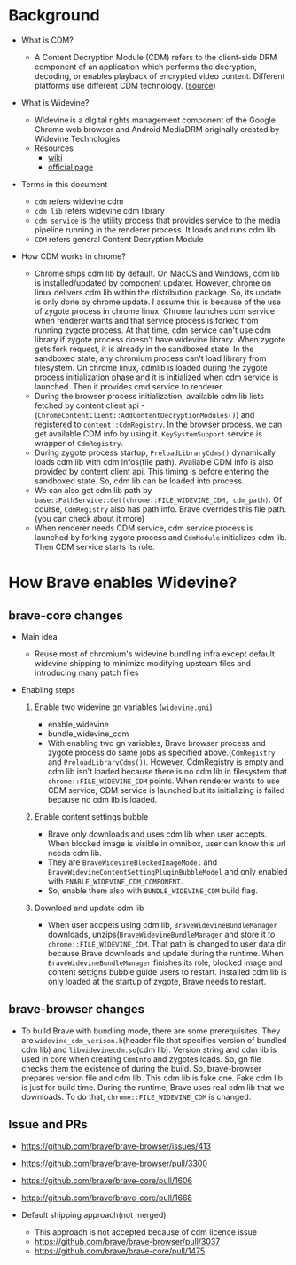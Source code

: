 # Background #
* What is CDM?
  * A Content Decryption Module (CDM) refers to the client-side DRM component of an application which performs the decryption, decoding, or enables playback of encrypted video content. Different platforms use different CDM technology. ([source](https://castlabs.com/resources/faq/drm/))

* What is Widevine?
  * Widevine is a digital rights management component of the Google Chrome web browser and Android MediaDRM originally created by Widevine Technologies
  * Resources
    * [wiki](https://en.wikipedia.org/wiki/Widevine)
    * [official page](https://www.widevine.com)

* Terms in this document
  * `cdm` refers widevine cdm
  * `cdm lib` refers widevine cdm library
  * `cdm service` is the utility process that provides service to the media pipeline running in the renderer process. It loads and runs cdm lib.
  * `CDM` refers general Content Decryption Module

* How CDM works in chrome?
  * Chrome ships cdm lib by default. On MacOS and Windows, cdm lib is installed/updated by component updater. However, chrome on linux delivers cdm lib within the distribution package. So, its update is only done by chrome update. I assume this is because of the use of zygote process in chrome linux. Chrome launches cdm service when renderer wants and that service process is forked from running zygote process. At that time, cdm service can't use cdm library if zygote process doesn't have widevine library. When zygote gets fork request, it is already in the sandboxed state. In the sandboxed state, any chromium process can't load library from filesystem. On chrome linux, cdmlib is loaded during the zygote process initialization phase and it is initialized when cdm service is launched. Then it provides cmd service to renderer.
  * During the browser process initialization, available cdm lib lists fetched by content client api - (`ChromeContentClient::AddContentDecryptionModules()`) and registered to `content::CdmRegistry`. In the browser process, we can get available CDM info by using it. `KeySystemSupport` service is wrapper of `CdmRegistry`.
  * During zygote process startup, `PreloadLibraryCdms()` dynamically loads cdm lib with cdm infos(file path). Available CDM info is also provided by content client api. This timing is before entering the sandboxed state. So, cdm lib can be loaded into process.
  * We can also get cdm lib path by `base::PathService::Get(chrome::FILE_WIDEVINE_CDM, cdm_path)`. Of course, `CdmRegistry` also has path info. Brave overrides this file path.(you can check about it more)
  * When renderer needs CDM service, cdm service process is launched by forking zygote process and `CdmModule` initializes cdm lib. Then CDM service starts its role.

# How Brave enables Widevine? #
## brave-core changes ##
* Main idea
  * Reuse most of chromium's widevine bundling infra except default widevine shipping to minimize modifying upsteam files and introducing many patch files

* Enabling steps
  1. Enable two widevine gn variables  (`widevine.gni`)
     * enable_widevine
     * bundle_widevine_cdm
     * With enabling two gn variables, Brave browser process and zygote process do same jobs as specified above.(`CdmRegistry` and `PreloadLibraryCdms()`). However, CdmRegistry is empty and cdm lib isn't loaded because there is no cdm lib in filesystem that `chrome::FILE_WIDEVINE_CDM` points. When renderer wants to use CDM service, CDM service is launched but its initializing is failed because no cdm lib is loaded.

  2. Enable content settings bubble
     * Brave only downloads and uses cdm lib when user accepts. When blocked image is visible in omnibox, user can know this url needs cdm lib.
     * They are `BraveWidevineBlockedImageModel` and `BraveWidevineContentSettingPluginBubbleModel` and only enabled with `ENABLE_WIDEVINE_CDM_COMPONENT`.
     * So, enable them also with `BUNDLE_WIDEVINE_CDM` build flag.

  3. Download and update cdm lib
     * When user accpets using cdm lib, `BraveWidevineBundleManager` downloads, unzips(`BraveWidevineBundleManager` and store it to `chrome::FILE_WIDEVINE_CDM`. That path is changed to user data dir because Brave downloads and update during the runtime. When `BraveWidevineBundleManager` finishes its role, blocked image and content settigns bubble guide users to restart. Installed cdm lib is only loaded at the startup of zygote, Brave needs to restart.

## brave-browser changes ##
* To build Brave with bundling mode, there are some prerequisites. They are `widevine_cdm_verison.h`(header file that specifies version of bundled cdm lib) and `libwidevinecdm.so`(cdm lib). Version string and cdm lib is used in core when creating `CdmInfo` and zygotes loads. So, gn file checks them the existence of during the build. So, brave-browser prepares version file and cdm lib. This cdm lib is fake one. Fake cdm lib is just for build time. During the runtime, Brave uses real cdm lib that we downloads. To do that, `chrome::FILE_WIDEVINE_CDM` is changed.


## Issue and PRs ##
* https://github.com/brave/brave-browser/issues/413
* https://github.com/brave/brave-browser/pull/3300
* https://github.com/brave/brave-core/pull/1606
* https://github.com/brave/brave-core/pull/1668

* Default shipping approach(not merged)
  * This approach is not accepted because of cdm licence issue
  * https://github.com/brave/brave-browser/pull/3037
  * https://github.com/brave/brave-core/pull/1475